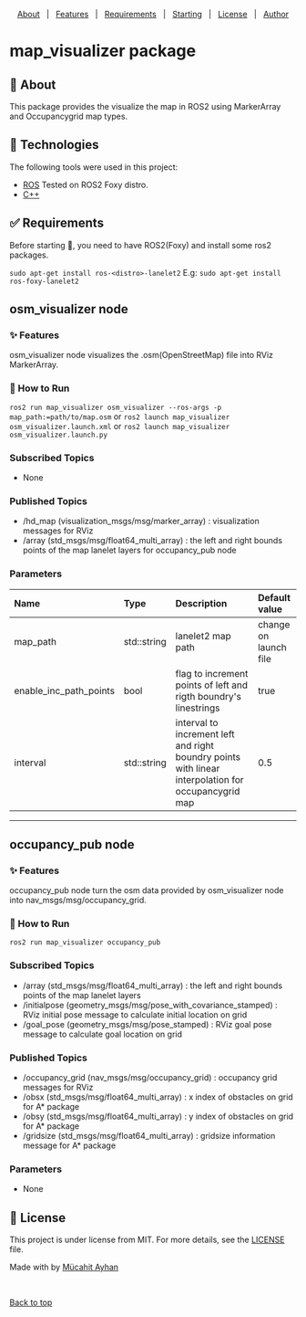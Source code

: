 <p align="center">
  <a href="#dart-about">About</a> &#xa0; | &#xa0; 
  <a href="#sparkles-features">Features</a> &#xa0; | &#xa0;
  <a href="#white_check_mark-requirements">Requirements</a> &#xa0; | &#xa0;
  <a href="#checkered_flag-starting">Starting</a> &#xa0; | &#xa0;
  <a href="#memo-license">License</a> &#xa0; | &#xa0;
  <a href="https://github.com/{{github}}" target="_blank">Author</a>
</p>

# map_visualizer package

## :dart: About ##
This package provides the visualize the map in ROS2 using MarkerArray and Occupancygrid map types.

## :rocket: Technologies ##

The following tools were used in this project:

- [ROS](https://www.ros.org/) Tested on ROS2 Foxy distro.
- [C++](https://cppreference.com)

## :white_check_mark: Requirements ##
Before starting :checkered_flag:, you need to have ROS2(Foxy) and install some ros2 packages.

`sudo apt-get install ros-<distro>-lanelet2`
E.g: `sudo apt-get install ros-foxy-lanelet2`

## osm_visualizer node

### :sparkles: Features

osm_visualizer node visualizes the .osm(OpenStreetMap) file into RViz MarkerArray. 

### :checkered_flag: How to Run

`ros2 run map_visualizer osm_visualizer --ros-args -p map_path:=path/to/map.osm`
or
`ros2 launch map_visualizer osm_visualizer.launch.xml`
or
`ros2 launch map_visualizer osm_visualizer.launch.py`

### Subscribed Topics

- None

### Published Topics

- /hd_map (visualization_msgs/msg/marker_array) : visualization messages for RViz
- /array (std_msgs/msg/float64_multi_array) : the left and right bounds points of the map lanelet layers for occupancy_pub node

### Parameters

| Name                   | Type        | Description                                                                                         | Default value           |
| :--------------------- | :---------- | :-------------------------------------------------------------------------------------------------  | :---------------------- |
| map_path               | std::string | lanelet2 map path                                                                                   | change on launch file   |
| enable_inc_path_points | bool        | flag to increment points of left and rigth boundry's linestrings                                    | true                    |
| interval               | std::string | interval to increment left and right boundry points with linear interpolation for occupancygrid map | 0.5                     |


---

## occupancy_pub node

### :sparkles: Features

occupancy_pub node turn the osm data provided by osm_visualizer node into nav_msgs/msg/occupancy_grid. 

### :checkered_flag: How to Run

`ros2 run map_visualizer occupancy_pub`

### Subscribed Topics

- /array (std_msgs/msg/float64_multi_array) : the left and right bounds points of the map lanelet layers
- /initialpose (geometry_msgs/msg/pose_with_covariance_stamped) : RViz initial pose message to calculate initial location on grid
- /goal_pose (geometry_msgs/msg/pose_stamped) : RViz goal pose message to calculate goal location on grid

### Published Topics

- /occupancy_grid (nav_msgs/msg/occupancy_grid) : occupancy grid messages for RViz
- /obsx (std_msgs/msg/float64_multi_array) : x index of obstacles on grid for A* package
- /obsy (std_msgs/msg/float64_multi_array) : y index of obstacles on grid for A* package
- /gridsize (std_msgs/msg/float64_multi_array) : gridsize information message for A* package

### Parameters

- None


## :memo: License

This project is under license from MIT. For more details, see the [LICENSE](LICENSE) file.


Made with by <a href="https://github.com/mucahitayhan" target="_blank">Mücahit Ayhan</a>

&#xa0;

<a href="#top">Back to top</a>